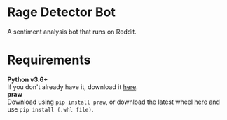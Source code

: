 # Rage Detector Bot
A sentiment analysis bot that runs on Reddit.

# Requirements
**Python v3.6+**  
If you don't already have it, download it [here](https://www.python.org/downloads/).  
**praw**  
Download using `pip install praw`, or download the latest wheel [here](https://pypi.org/project/praw/#files) and use `pip install (.whl file)`.